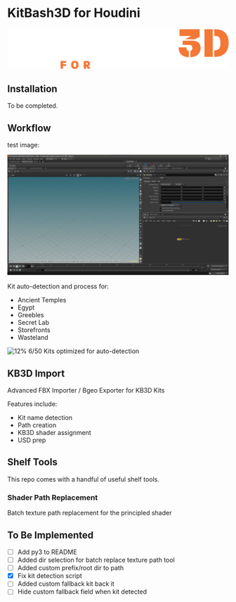 # KitBash3D for Houdini

![KitBash3D for Houdini](static/kb3d-for-houdini-logo-256px-light.png "Logo")

## Installation

To be completed.

## Workflow

test image:

![Test Screenshot](static/test.png "Test screenshot")

Kit auto-detection and process for:

- Ancient Temples
- Egypt
- Greebles
- Secret Lab
- Storefronts
- Wasteland

![12%](https://progress-bar.dev/12) 6/50 Kits optimized for auto-detection

## KB3D Import

Advanced FBX Importer / Bgeo Exporter for KB3D Kits

Features include:

- Kit name detection
- Path creation
- KB3D shader assignment
- USD prep

## Shelf Tools

This repo comes with a handful of useful shelf tools.

### Shader Path Replacement

Batch texture path replacement for the principled shader

## To Be Implemented

- [ ] Add py3 to README
- [ ] Added dir selection for batch replace texture path tool
- [ ] Added custom prefix/root dir to path
- [x] Fix kit detection script
- [ ] Added custom fallback kit back it
- [ ] Hide custom fallback field when kit detected